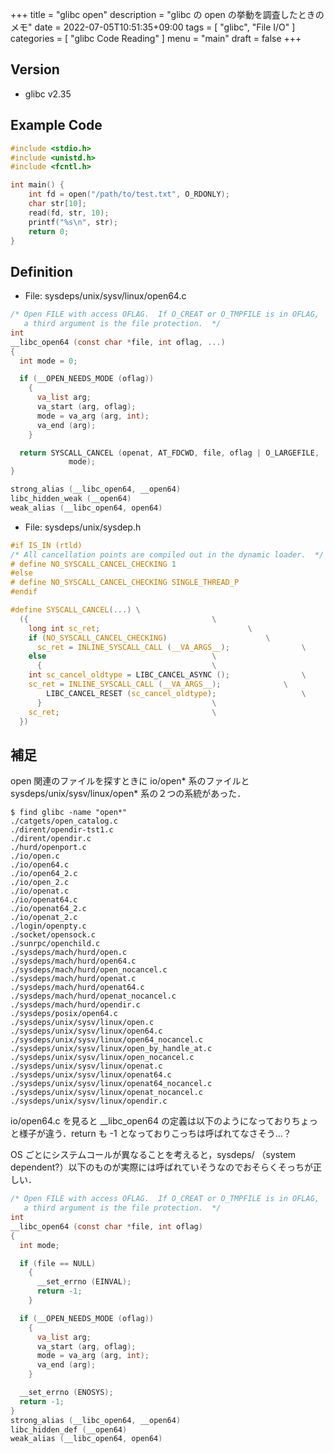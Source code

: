+++
title = "glibc open"
description = "glibc の open の挙動を調査したときのメモ"
date = 2022-07-05T10:51:35+09:00
tags = [
  "glibc", "File I/O"
]
categories = [
  "glibc Code Reading"
]
menu = "main"
draft = false
+++

## Version

- glibc v2.35

## Example Code

```c
#include <stdio.h>
#include <unistd.h>
#include <fcntl.h>

int main() {
	int fd = open("/path/to/test.txt", O_RDONLY);
	char str[10];
	read(fd, str, 10);
	printf("%s\n", str);
	return 0;
}
```

## Definition

- File: sysdeps/unix/sysv/linux/open64.c

```c
/* Open FILE with access OFLAG.  If O_CREAT or O_TMPFILE is in OFLAG,
   a third argument is the file protection.  */
int
__libc_open64 (const char *file, int oflag, ...)
{
  int mode = 0;

  if (__OPEN_NEEDS_MODE (oflag))
    {
      va_list arg;
      va_start (arg, oflag);
      mode = va_arg (arg, int);
      va_end (arg);
    }

  return SYSCALL_CANCEL (openat, AT_FDCWD, file, oflag | O_LARGEFILE,
			 mode);
}

strong_alias (__libc_open64, __open64)
libc_hidden_weak (__open64)
weak_alias (__libc_open64, open64)
```

- File: sysdeps/unix/sysdep.h

```c
#if IS_IN (rtld)
/* All cancellation points are compiled out in the dynamic loader.  */
# define NO_SYSCALL_CANCEL_CHECKING 1
#else
# define NO_SYSCALL_CANCEL_CHECKING SINGLE_THREAD_P
#endif

#define SYSCALL_CANCEL(...) \
  ({									     \
    long int sc_ret;							     \
    if (NO_SYSCALL_CANCEL_CHECKING)					     \
      sc_ret = INLINE_SYSCALL_CALL (__VA_ARGS__); 			     \
    else								     \
      {									     \
	int sc_cancel_oldtype = LIBC_CANCEL_ASYNC ();			     \
	sc_ret = INLINE_SYSCALL_CALL (__VA_ARGS__);			     \
        LIBC_CANCEL_RESET (sc_cancel_oldtype);				     \
      }									     \
    sc_ret;								     \
  })
```

## 補足

open 関連のファイルを探すときに io/open* 系のファイルと sysdeps/unix/sysv/linux/open* 系の２つの系統があった．

```text
$ find glibc -name "open*"
./catgets/open_catalog.c
./dirent/opendir-tst1.c
./dirent/opendir.c
./hurd/openport.c
./io/open.c
./io/open64.c
./io/open64_2.c
./io/open_2.c
./io/openat.c
./io/openat64.c
./io/openat64_2.c
./io/openat_2.c
./login/openpty.c
./socket/opensock.c
./sunrpc/openchild.c
./sysdeps/mach/hurd/open.c
./sysdeps/mach/hurd/open64.c
./sysdeps/mach/hurd/open_nocancel.c
./sysdeps/mach/hurd/openat.c
./sysdeps/mach/hurd/openat64.c
./sysdeps/mach/hurd/openat_nocancel.c
./sysdeps/mach/hurd/opendir.c
./sysdeps/posix/open64.c
./sysdeps/unix/sysv/linux/open.c
./sysdeps/unix/sysv/linux/open64.c
./sysdeps/unix/sysv/linux/open64_nocancel.c
./sysdeps/unix/sysv/linux/open_by_handle_at.c
./sysdeps/unix/sysv/linux/open_nocancel.c
./sysdeps/unix/sysv/linux/openat.c
./sysdeps/unix/sysv/linux/openat64.c
./sysdeps/unix/sysv/linux/openat64_nocancel.c
./sysdeps/unix/sysv/linux/openat_nocancel.c
./sysdeps/unix/sysv/linux/opendir.c
```

io/open64.c を見ると __libc_open64 の定義は以下のようになっておりちょっと様子が違う．return も -1 となっておりこっちは呼ばれてなさそう...？

OS ごとにシステムコールが異なることを考えると，sysdeps/ （system dependent?）以下のものが実際には呼ばれていそうなのでおそらくそっちが正しい．

```c
/* Open FILE with access OFLAG.  If O_CREAT or O_TMPFILE is in OFLAG,
   a third argument is the file protection.  */
int
__libc_open64 (const char *file, int oflag)
{
  int mode;

  if (file == NULL)
    {
      __set_errno (EINVAL);
      return -1;
    }

  if (__OPEN_NEEDS_MODE (oflag))
    {
      va_list arg;
      va_start (arg, oflag);
      mode = va_arg (arg, int);
      va_end (arg);
    }

  __set_errno (ENOSYS);
  return -1;
}
strong_alias (__libc_open64, __open64)
libc_hidden_def (__open64)
weak_alias (__libc_open64, open64)
```
